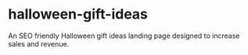 # halloween-gift-ideas
An SEO friendly Halloween gift ideas landing page designed to increase sales and revenue.

